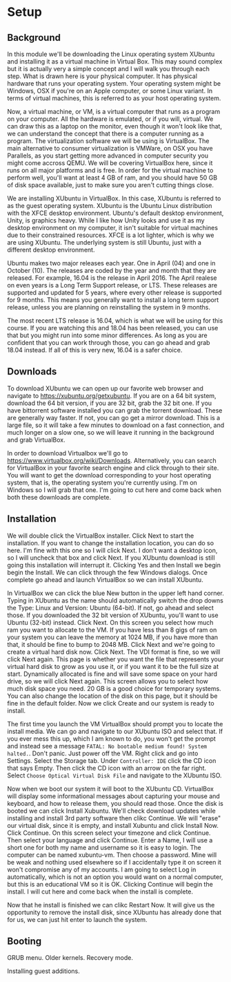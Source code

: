 # Setup

## Background

In this module we'll be downloading the Linux operating system XUbuntu and installing it as a virtual machine in Virtual Box. This may sound complex but it is actually very a simple concept and I will walk you through each step. What is drawn here is your physical computer. It has physical hardware that runs your operating system. Your operating system might be Windows, OSX if you're on an Apple computer, or some Linux variant. In terms of virtual machines, this is referred to as your host operating system. 

Now, a virtual machine, or VM, is a virtual computer that runs as a program on your computer. All the hardware is emulated, or if you will, virtual. We can draw this as a laptop on the monitor, even though it won't look like that, we can understand the concept that there is a computer running as a program. The virtualization software we will be using is VirtualBox. The main alternative to consumer virtualization is VMWare, on OSX you have Parallels, as you start getting more advanced in computer security you might come accross QEMU. We will be covering VirtualBox here, since it runs on all major platforms and is free. In order for the virtual machine to perform well, you'll want at least 4 GB of ram, and you should have 50 GB of disk space available, just to make sure you aren't cutting things close. 

We are installing XUbuntu in VirtualBox. In this case, XUbuntu is referred to as the guest operating system. XUbuntu is the Ubuntu Linux distribution with the XFCE desktop environment. Ubuntu's default desktop environment, Unity, is graphics heavy. While I like how Unity looks and use it as my desktop environment on my computer, it isn't suitable for virtual machines due to their constrained resources. XFCE is a lot lighter, which is why we are using XUbuntu. The underlying system is still Ubuntu, just with a different desktop environment. 

Ubuntu makes two major releases each year. One in April (04) and one in October (10). The releases are coded by the year and month that they are released. For example, 16.04 is the release in April 2016. The April realese on even years is a Long Term Support release, or LTS. These releases are supported and updated for 5 years, where every other release is supported for 9 months. This means you generally want to install a long term support release, unless you are planning on reinstalling the system in 9 months.

The most recent LTS release is 16.04, which is what we will be using for this course. If you are watching this and 18.04 has been released, you can use that but you might run into some minor differences. As long as you are confident that you can work through those, you can go ahead and grab 18.04 instead. If all of this is very new, 16.04 is a safer choice. 

## Downloads

To download XUbuntu we can open up our favorite web browser and navigate to https://xubuntu.org/getxubuntu. If you are on a 64 bit system, download the 64 bit version, if you are 32 bit, grab the 32 bit one. If you have bittorrent software installed you can grab the torrent download. These are generally way faster. If not, you can go get a mirror download. This is a large file, so it will take a few minutes to download on a fast connection, and much longer on a slow one, so we will leave it running in the background and grab VirtualBox. 

In order to download Virtualbox we'll go to https://www.virtualbox.org/wiki/Downloads. Alternatively, you can search for VirtualBox in your favorite search engine and click through to their site. You will want to get the download corresponding to your host operating system, that is, the operating system you're currently using. I'm on Windows so I will grab that one. I'm going to cut here and come back when both these downloads are complete.

## Installation

We will double click the VirtualBox installer. Click Next to start the installation. If you want to change the installation location, you can do so here. I'm fine with this one so I will click Next. I don't want a desktop icon, so I will uncheck that box and click Next. If you XUbuntu download is still going this installation will interrupt it. Clicking Yes and then Install we begin begin the Install. We can click through the few Windows dialogs. Once complete go ahead and launch VirtualBox so we can install XUbuntu.

In VirtualBox we can click the blue New button in the upper left hand corner. Typing in XUbuntu as the name should automatically switch the drop downs the Type: Linux and Version: Ubuntu (64-bit). If not, go ahead and select those. If you downloaded the 32 bit version of XUbuntu, you'll want to use Ubuntu (32-bit) instead. Click Next. On this screen you select how much ram you want to allocate to the VM. If you have less than 8 gigs of ram on your system you can leave the memory at 1024 MB, if you have more than that, it should be fine to bump to 2048 MB. Click Next and we're going to create a virtual hard disk now. Click Next. The VDI format is fine, so we will click Next again. This page is whether you want the file that represents your virtual hard disk to grow as you use it, or if you want it to be the full size at start. Dynamically allocated is fine and will save some space on your hard drive, so we will click Next again. This screen allows you to select how much disk space you need. 20 GB is a good choice for temporary systems. You can also change the location of the disk on this page, but it should be fine in the default folder. Now we click Create and our system is ready to install. 

The first time you launch the VM VirtualBox should prompt you to locate the install media. We can go and navigate to our XUbuntu ISO and select that. If you ever mess this up, which I am known to do, you won't get the prompt and instead see a message `FATAL: No bootable medium found! System halted.`. Don't panic. Just power off the VM. Right click and go into Settings. Select the Storage tab. Under `Controller: IDE` click the CD icon that says Empty. Then click the CD icon with an arrow on the far right. Select `Choose Optical Virtual Disk File` and navigate to the XUbuntu ISO.

Now when we boot our system it will boot to the XUbuntu CD. VirtualBox will display some informational messages about capturing your mouse and keyboard, and how to release them, you should read those. Once the disk is booted we can click Install Xubuntu. We'll check download updates while installing and install 3rd party software then clikc Continue. We will "erase" our virtual disk, since it is empty, and install Xubuntu and click Install Now. Click Continue. On this screen select your timezone and click Continue. Then select your language and click Continue. Enter a Name, I will use a short one for both my name and username so it is easy to login. The computer can be named xubuntu-vm. Then choose a password. Mine will be weak and nothing used elsewhere so if I accidentally type it on screen it won't compromise any of my accounts. I am going to select Log in automatically, which is not an option you would want on a normal computer, but this is an educational VM so it is OK. Clicking Continue will begin the install. I will cut here and come back when the install is complete.

Now that he install is finished we can clikc Restart Now. It will give us the opportunity to remove the install disk, since XUbuntu has already done that for us, we can just hit enter to launch the system.

## Booting

GRUB menu. Older kernels. Recovery mode. 

Installing guest additions. 
